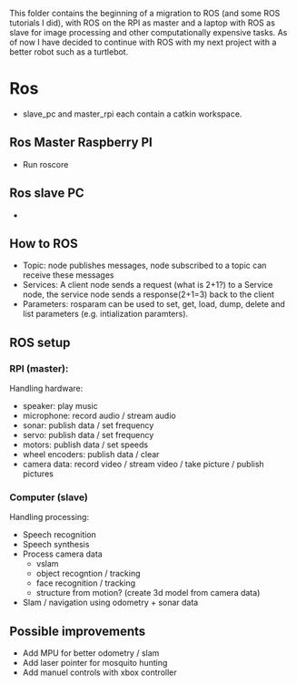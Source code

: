 This folder contains the beginning of a migration to ROS (and some ROS tutorials I did), with ROS on the RPI as master and a laptop with ROS as slave for image processing and other computationally expensive tasks.
As of now I have decided to continue with ROS with my next project with a better robot such as a turtlebot.



# Ros
- slave\_pc and master\_rpi each contain a catkin workspace.


## Ros Master Raspberry PI
- Run roscore

## Ros slave PC
- 


## How to ROS
- Topic: node publishes messages, node subscribed to a topic can receive these messages
- Services: A client node sends a request (what is 2+1?) to a Service node, the service node sends a response(2+1=3) back to the client
- Parameters: rosparam can be used to set, get, load, dump, delete and list parameters (e.g. intialization paramters).


## ROS setup
### RPI (master):
Handling hardware:
- speaker: play music
- microphone: record audio / stream audio
- sonar: publish data / set frequency
- servo: publish data / set frequency
- motors: publish data / set speeds
- wheel encoders: publish data / clear
- camera data: record video / stream video / take picture / publish pictures

### Computer (slave)
Handling processing:
- Speech recognition
- Speech synthesis 
- Process camera data
   - vslam
   - object recogntion / tracking
   - face recognition / tracking
   - structure from motion? (create 3d model from camera data)
- Slam / navigation using odometry + sonar data


## Possible improvements
- Add MPU for better odometry / slam
- Add laser pointer for mosquito hunting
- Add manuel controls with xbox controller
